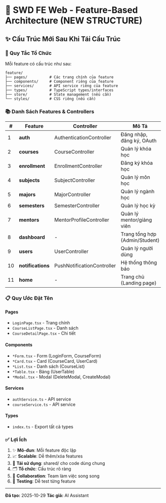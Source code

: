# 📁 SWD FE Web - Feature-Based Architecture (NEW STRUCTURE)

## ✨ Cấu Trúc Mới Sau Khi Tái Cấu Trúc

### 🎯 Quy Tắc Tổ Chức

Mỗi feature có cấu trúc như sau:
```
feature/
├── pages/          # Các trang chính của feature
├── components/     # Component riêng của feature
├── services/       # API service riêng của feature
├── types/          # TypeScript types/interfaces
├── store/          # State management (nếu cần)
└── styles/         # CSS riêng (nếu cần)
```

### 📚 Danh Sách Features & Controllers

| # | Feature | Controller | Mô Tả |
|---|---------|-----------|--------|
| 1 | **auth** | AuthenticationController | Đăng nhập, đăng ký, OAuth |
| 2 | **courses** | CourseController | Quản lý khóa học |
| 3 | **enrollment** | EnrollmentController | Đăng ký khóa học |
| 4 | **subjects** | SubjectController | Quản lý môn học |
| 5 | **majors** | MajorController | Quản lý ngành học |
| 6 | **semesters** | SemesterController | Quản lý học kỳ |
| 7 | **mentors** | MentorProfileController | Quản lý mentor/giảng viên |
| 8 | **dashboard** | - | Trang tổng hợp (Admin/Student) |
| 9 | **users** | UserController | Quản lý người dùng |
| 10 | **notifications** | PushNotificationController | Hệ thống thông báo |
| 11 | **home** | - | Trang chủ (Landing page) |

### 📋 Quy Ước Đặt Tên

#### Pages
- `LoginPage.tsx` - Trang chính
- `CourseListPage.tsx` - Danh sách
- `CourseDetailPage.tsx` - Chi tiết

#### Components
- `*Form.tsx` - Form (LoginForm, CourseForm)
- `*Card.tsx` - Card (CourseCard, UserCard)
- `*List.tsx` - Danh sách (CourseList)
- `*Table.tsx` - Bảng (UserTable)
- `*Modal.tsx` - Modal (DeleteModal, CreateModal)

#### Services
- `authService.ts` - API service
- `courseService.ts` - API service

#### Types
- `index.ts` - Export tất cả types

### ✅ Lợi Ích

1. ✨ **Mô-đun**: Mỗi feature độc lập
2. 📈 **Scalable**: Dễ thêm/xóa features
3. 🔄 **Tái sử dụng**: shared/ cho code dùng chung
4. 🗂️ **Tổ chức**: Cấu trúc rõ ràng
5. 👥 **Collaboration**: Team làm việc song song
6. 🧪 **Testing**: Dễ test từng feature

---

**Đã tạo:** 2025-10-29
**Tác giả:** AI Assistant
